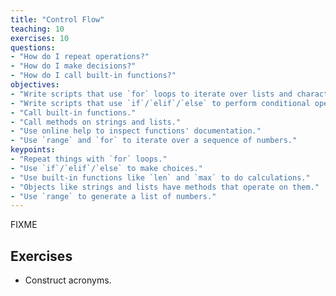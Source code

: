 ```yaml
---
title: "Control Flow"
teaching: 10
exercises: 10
questions:
- "How do I repeat operations?"
- "How do I make decisions?"
- "How do I call built-in functions?"
objectives:
- "Write scripts that use `for` loops to iterate over lists and character strings."
- "Write scripts that use `if`/`elif`/`else` to perform conditional operations."
- "Call built-in functions."
- "Call methods on strings and lists."
- "Use online help to inspect functions' documentation."
- "Use `range` and `for` to iterate over a sequence of numbers."
keypoints:
- "Repeat things with `for` loops."
- "Use `if`/`elif`/`else` to make choices."
- "Use built-in functions like `len` and `max` to do calculations."
- "Objects like strings and lists have methods that operate on them."
- "Use `range` to generate a list of numbers."
---
```

FIXME

## Exercises

*   Construct acronyms.
